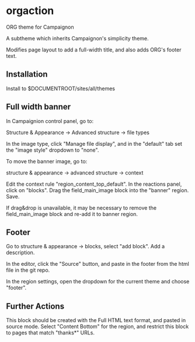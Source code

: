 # orgaction
ORG theme for Campaignon

A subtheme which inherits Campaignon's simplicity theme.

Modifies page layout to add a full-width title, and also adds ORG's footer text.

## Installation

Install to $DOCUMENTROOT/sites/all/themes

## Full width banner

In Campaignion control panel, go to:

Structure & Appearance -> Advanced structure -> file types

In the image type, click "Manage file display", and in the "default" tab set the "image style" dropdown to "none".

To move the banner image, go to:

structure & appearance -> advanced structure -> context

Edit the context rule "region_content_top_default".  In the reactions panel, click on "blocks".  Drag the field_main_image block into the "banner" region.  Save.

If drag&drop is unavailable, it may be necessary to remove the field_main_image block and re-add it to banner region.

## Footer

Go to structure & appearance -> blocks, select "add block".  Add a description.

In the editor, click the "Source" button, and paste in the footer from the html file in the git repo.

In the region settings, open the dropdown for the current theme and choose "footer".

## Further Actions

This block should be created with the Full HTML text format, and pasted in source mode.  Select "Content Bottom" for the region, and restrict this block to pages that match "thanks*" URLs.


